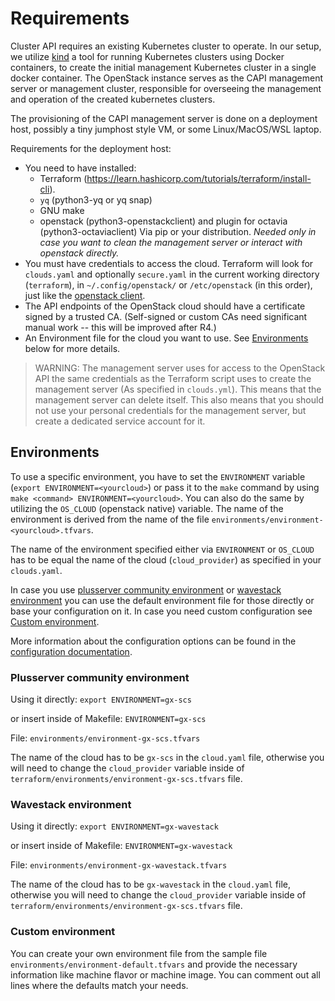 # Requirements

Cluster API requires an existing Kubernetes cluster to operate. In our setup, we
utilize [kind](https://kind.sigs.k8s.io/) a tool for running Kubernetes clusters using Docker containers, to create
the initial management Kubernetes cluster in a single docker container. The OpenStack instance serves as the CAPI
management server or management cluster, responsible for overseeing the
management and operation of the created kubernetes clusters.

The provisioning of the CAPI management server is done on a deployment host, possibly a tiny jumphost style VM, or some
Linux/MacOS/WSL laptop.

Requirements for the deployment host:

- You need to have installed:
    - Terraform (<https://learn.hashicorp.com/tutorials/terraform/install-cli>).
    - `yq` (python3-yq or yq snap)
    - GNU make
    - openstack (python3-openstackclient) and plugin for octavia (python3-octaviaclient) Via pip or your distribution.
      *Needed only in case you want to clean the management server or interact with openstack directly.*
- You must have credentials to access the cloud. Terraform will look for `clouds.yaml` and optionally `secure.yaml` in
  the current working directory (`terraform`), in `~/.config/openstack/` or `/etc/openstack` (in this order), just like
  the [openstack client](https://docs.openstack.org/python-openstackclient/latest/configuration/index.html#clouds-yaml).
- The API endpoints of the OpenStack cloud should have a certificate signed by a trusted CA. (Self-signed or custom CAs
  need significant manual work -- this will be improved after R4.)
- An Environment file for the cloud you want to use. See [Environments](#environments) below for more details.

> WARNING: The management server uses for access to the OpenStack API the same credentials as the Terraform script
> uses to create the management server (As specified in `clouds.yml`).
> This means that the management server can delete itself.
> This also means that you should not use your personal credentials for the management server, but create a dedicated
> service account for it.

## Environments

To use a specific environment, you have to set the `ENVIRONMENT` variable (`export ENVIRONMENT=<yourcloud>`) or pass it
to the `make` command by using `make <command> ENVIRONMENT=<yourcloud>`.
You can also do the same by utilizing the `OS_CLOUD` (openstack native) variable.
The name of the environment is derived from the name of the file `environments/environment-<yourcloud>.tfvars`.

The name of the environment specified either via `ENVIRONMENT` or `OS_CLOUD` has to be equal the name of the
cloud (`cloud_provider`) as specified in your `clouds.yaml`.

In case you use [plusserver community environment](#plusserver-community-environment)
or [wavestack environment](#wavestack-environment) you can use the default environment file for
those directly or base your configuration on it. In case you need custom configuration
see [Custom environment](#custom-environment).

More information about the configuration options can be found in the [configuration documentation](configuration.md).

### Plusserver community environment

Using it directly:
`export ENVIRONMENT=gx-scs`

or insert inside of Makefile:
`ENVIRONMENT=gx-scs`

File: `environments/environment-gx-scs.tfvars`

The name of the cloud has to be `gx-scs` in the `cloud.yaml` file, otherwise you will need
to change the `cloud_provider` variable inside of `terraform/environments/environment-gx-scs.tfvars` file.

### Wavestack environment

Using it directly:
`export ENVIRONMENT=gx-wavestack`

or insert inside of Makefile:
`ENVIRONMENT=gx-wavestack`

File: `environments/environment-gx-wavestack.tfvars`

The name of the cloud has to be `gx-wavestack` in the `cloud.yaml` file, otherwise you will need
to change the `cloud_provider` variable inside of `terraform/environments/environment-gx-scs.tfvars` file.

### Custom environment

You can create your own environment file from the sample file `environments/environment-default.tfvars` and provide the
necessary information like machine flavor or machine image. You can comment out all lines where the defaults match your
needs.